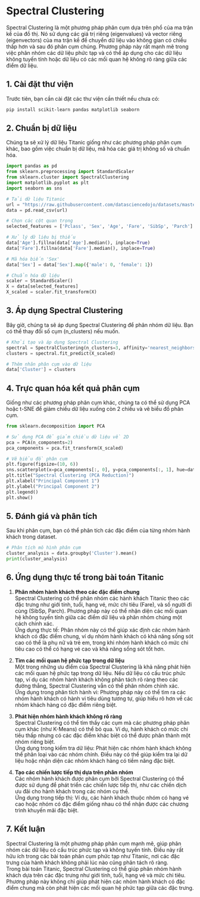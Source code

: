 # Spectral Clustering

Spectral Clustering là một phương pháp phân cụm dựa trên phổ của ma trận kề của đồ thị. Nó sử dụng các giá trị riêng (eigenvalues) và vector riêng (eigenvectors) của ma trận kề để chuyển dữ liệu vào không gian có chiều thấp hơn và sau đó phân cụm chúng. Phương pháp này rất mạnh mẽ trong việc phân nhóm các dữ liệu phức tạp và có thể áp dụng cho các dữ liệu không tuyến tính hoặc dữ liệu có các mối quan hệ không rõ ràng giữa các điểm dữ liệu.

## 1. Cài đặt thư viện

Trước tiên, bạn cần cài đặt các thư viện cần thiết nếu chưa có:

```bash
pip install scikit-learn pandas matplotlib seaborn
```

## 2. Chuẩn bị dữ liệu

Chúng ta sẽ xử lý dữ liệu Titanic giống như các phương pháp phân cụm khác, bao gồm việc chuẩn bị dữ liệu, mã hóa các giá trị không số và chuẩn hóa.

```python
import pandas as pd
from sklearn.preprocessing import StandardScaler
from sklearn.cluster import SpectralClustering
import matplotlib.pyplot as plt
import seaborn as sns

# Tải dữ liệu Titanic
url = "https://raw.githubusercontent.com/datasciencedojo/datasets/master/titanic.csv"
data = pd.read_csv(url)

# Chọn các cột quan trọng
selected_features = ['Pclass', 'Sex', 'Age', 'Fare', 'SibSp', 'Parch']

# Xử lý dữ liệu bị thiếu
data['Age'].fillna(data['Age'].median(), inplace=True)
data['Fare'].fillna(data['Fare'].median(), inplace=True)

# Mã hóa biến 'Sex'
data['Sex'] = data['Sex'].map({'male': 0, 'female': 1})

# Chuẩn hóa dữ liệu
scaler = StandardScaler()
X = data[selected_features]
X_scaled = scaler.fit_transform(X)
```

## 3. Áp dụng Spectral Clustering

Bây giờ, chúng ta sẽ áp dụng Spectral Clustering để phân nhóm dữ liệu. Bạn có thể thay đổi số cụm (n_clusters) nếu muốn.

```python
# Khởi tạo và áp dụng Spectral Clustering
spectral = SpectralClustering(n_clusters=3, affinity='nearest_neighbors', random_state=42)
clusters = spectral.fit_predict(X_scaled)

# Thêm nhãn phân cụm vào dữ liệu
data['Cluster'] = clusters
```

## 4. Trực quan hóa kết quả phân cụm

Giống như các phương pháp phân cụm khác, chúng ta có thể sử dụng PCA hoặc t-SNE để giảm chiều dữ liệu xuống còn 2 chiều và vẽ biểu đồ phân cụm.

```python
from sklearn.decomposition import PCA

# Sử dụng PCA để giảm chiều dữ liệu về 2D
pca = PCA(n_components=2)
pca_components = pca.fit_transform(X_scaled)

# Vẽ biểu đồ phân cụm
plt.figure(figsize=(10, 6))
sns.scatterplot(x=pca_components[:, 0], y=pca_components[:, 1], hue=data['Cluster'], palette='viridis', s=100)
plt.title("Spectral Clustering (PCA Reduction)")
plt.xlabel("Principal Component 1")
plt.ylabel("Principal Component 2")
plt.legend()
plt.show()
```

## 5. Đánh giá và phân tích

Sau khi phân cụm, bạn có thể phân tích các đặc điểm của từng nhóm hành khách trong dataset.

```python
# Phân tích mô hình phân cụm
cluster_analysis = data.groupby('Cluster').mean()
print(cluster_analysis)
```

## 6. Ứng dụng thực tế trong bài toán Titanic

1. **Phân nhóm hành khách theo các đặc điểm chung**  
   Spectral Clustering có thể phân nhóm các hành khách Titanic theo các đặc trưng như giới tính, tuổi, hạng vé, mức chi tiêu (Fare), và số người đi cùng (SibSp, Parch). Phương pháp này có thể nhận diện các mối quan hệ không tuyến tính giữa các điểm dữ liệu và phân nhóm chúng một cách chính xác.  
   Ứng dụng thực tế: Phân nhóm này có thể giúp xác định các nhóm hành khách có đặc điểm chung, ví dụ nhóm hành khách có khả năng sống sót cao có thể là phụ nữ và trẻ em, trong khi nhóm hành khách có mức chi tiêu cao có thể có hạng vé cao và khả năng sống sót tốt hơn.

2. **Tìm các mối quan hệ phức tạp trong dữ liệu**  
   Một trong những ưu điểm của Spectral Clustering là khả năng phát hiện các mối quan hệ phức tạp trong dữ liệu. Nếu dữ liệu có cấu trúc phức tạp, ví dụ các nhóm hành khách không phân tách rõ ràng theo các đường thẳng, Spectral Clustering vẫn có thể phân nhóm chính xác.  
   Ứng dụng trong phân tích hành vi: Phương pháp này có thể tìm ra các nhóm hành khách có hành vi tiêu dùng tương tự, giúp hiểu rõ hơn về các nhóm khách hàng có đặc điểm riêng biệt.

3. **Phát hiện nhóm hành khách không rõ ràng**  
   Spectral Clustering có thể tìm thấy các cụm mà các phương pháp phân cụm khác (như K-Means) có thể bỏ qua. Ví dụ, hành khách có mức chi tiêu thấp nhưng có các đặc điểm khác biệt có thể được phân thành một nhóm riêng biệt.  
   Ứng dụng trong kiểm tra dữ liệu: Phát hiện các nhóm hành khách không thể phân loại vào các nhóm chính. Điều này có thể giúp kiểm tra lại dữ liệu hoặc nhận diện các nhóm khách hàng có tiềm năng đặc biệt.

4. **Tạo các chiến lược tiếp thị dựa trên phân nhóm**  
   Các nhóm hành khách được phân cụm bởi Spectral Clustering có thể được sử dụng để phát triển các chiến lược tiếp thị, như các chiến dịch ưu đãi cho hành khách trong các nhóm cụ thể.  
   Ứng dụng trong tiếp thị: Ví dụ, các hành khách thuộc nhóm có hạng vé cao hoặc nhóm có đặc điểm giống nhau có thể nhận được các chương trình khuyến mãi đặc biệt.

## 7. Kết luận

Spectral Clustering là một phương pháp phân cụm mạnh mẽ, giúp phân nhóm các dữ liệu có cấu trúc phức tạp và không tuyến tính. Điều này rất hữu ích trong các bài toán phân cụm phức tạp như Titanic, nơi các đặc trưng của hành khách không phải lúc nào cũng phân tách rõ ràng.  
Trong bài toán Titanic, Spectral Clustering có thể giúp phân nhóm hành khách dựa trên các đặc trưng như giới tính, tuổi, hạng vé và mức chi tiêu. Phương pháp này không chỉ giúp phát hiện các nhóm hành khách có đặc điểm chung mà còn phát hiện các mối quan hệ phức tạp giữa các đặc trưng.

